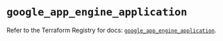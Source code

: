 # `google_app_engine_application`

Refer to the Terraform Registry for docs: [`google_app_engine_application`](https://registry.terraform.io/providers/hashicorp/google/6.2.0/docs/resources/app_engine_application).
